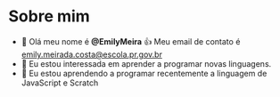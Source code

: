 # Sobre mim
- 👋 Olá meu nome é **@EmilyMeira**
:+1: Meu email de contato é emily.meirada.costa@escola.pr.gov.br
- 👀 Eu estou interessada em aprender a programar novas linguagens.
- 🌱 Eu estou aprendendo a programar recentemente a linguagem de JavaScript e Scratch
